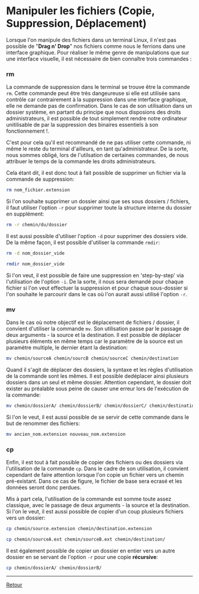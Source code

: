 # Manipuler les fichiers (Copie, Suppression, Déplacement)

Lorsque l'on manipule des fichiers dans un terminal Linux, il n'est pas possible de "**Drag n' Drop**" nos fichiers comme nous le ferrions dans une interface graphique. Pour réaliser le même genre de manipulations que sur une interface visuelle, il est nécessaire de bien connaître trois commandes : 

### rm
La commande de suppression dans le terminal se trouve être la commande `rm`. Cette commande peut être très dangeureuse si elle est utilisée sans contrôle car contrairement à la suppression dans une interface graphique, elle ne demande pas de confirmation. Dans le cas de son utilisation dans un dossier système, en partant du principe que nous disposions des droits administrateurs, il est possible de tout simplement rendre notre ordinateur unitilisable de par la suppression des binaires essentiels à son fonctionnement !. 

C'est pour cela qu'il est recommandé de ne pas utiliser cette commande, ni même le reste du terminal d'ailleurs, en tant qu'administrateur. De la sorte, nous sommes obligé, lors de l'utilsation de certaines commandes, de nous attribuer le temps de la commande les droits administrateurs. 

Cela étant dit, il est donc tout à fait possible de supprimer un fichier via la commande de suppression:

```bash
rm nom_fichier.extension
```

Si l'on souhaite supprimer un dossier ainsi que ses sous dossiers / fichiers, il faut utiliser l'option `-r` pour supprimer toute la structure interne du dossier en supplément:

```bash
rm -r chemin/du/dossier
```

Il est aussi possible d'utiliser l'option `-d` pour supprimer des dossiers vide. De la même façon, il est possible d'utiliser la commande `rmdir`:

```bash
rm -d nom_dossier_vide

rmdir nom_dossier_vide
```

Si l'on veut, il est possible de faire une suppression en 'step-by-step' via l'utilisation de l'option `-i`. De la sorte, il nous sera demandé pour chaque fichier si l'on veut effectuer la suppression et pour chaque sous-dossier si l'on souhaite le parcourir dans le cas où l'on aurait aussi utilisé l'option `-r`.

### mv

Dans le cas où notre objectif est le déplacement de fichiers / dossier, il convient d'utiliser la commande `mv`. Son utilisation passe par le passage de deux arguments - la source et la destination. Il est possible de déplacer plusieurs éléments en même temps car le paramètre de la source est un paramètre multiple, le dernier étant la destination:  

```bash
mv chemin/sourceA chemin/sourcB chemin/sourceC chemin/destination
```

Quand il s'agit de déplacer des dossiers, la syntaxe et les règles d'utilisation de la commande sont les mêmes. Il est possible dedéplacer ainsi plusieurs dossiers dans un seul et même dossier. Attention cependant, le dossier doit exister au préalable sous peine de causer une erreur lors de l'exécution de la commande: 

```bash
mv chemin/dossierA/ chemin/dossierB/ chemin/dossierC/ chemin/destination/
```

Si l'on le veut, il est aussi possible de se servir de cette commande dans le but de renommer des fichiers:

```bash
mv ancien_nom.extension nouveau_nom.extension
```

### cp

Enfin, il est tout à fait possible de copier des fichiers ou des dossiers via l'utilisation de la commande `cp`. Dans le cadre de son utilisation, il convient cependant de faire attention lorsque l'on copie un fichier vers un chemin pré-existant. Dans ce cas de figure, le fichier de base sera ecrasé et les données seront donc perdues. 

Mis à part cela, l'utilisation de la commande est somme toute assez classique, avec le passage de deux arguments - la source et la destination. Si l'on le veut, il est aussi possible de copier d'un coup plusieurs fichiers vers un dossier:

```bash
cp chemin/source.extension chemin/destination.extension

cp chemin/sourceA.ext chemin/sourceB.ext chemin/destination/
```

Il est également possible de copier un dossier en entier vers un autre dossier en se servant de l'option `-r` pour une copie **récursive**:

```bash
cp chemin/dossierA/ chemin/dossierB/
```

---

[Retour](../README.md)